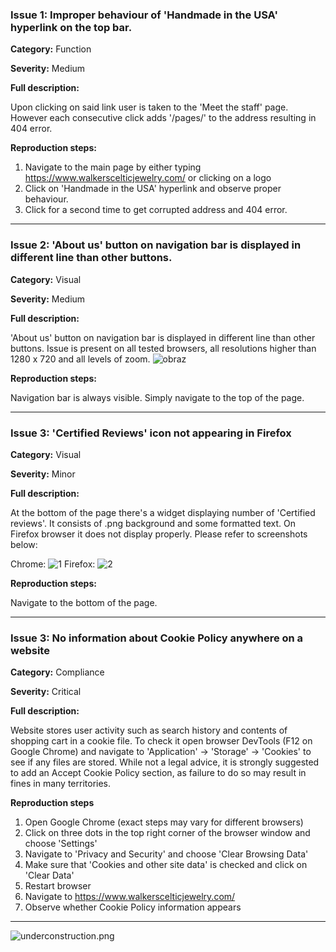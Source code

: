 ### Issue 1: Improper behaviour of 'Handmade in the USA' hyperlink on the top bar.

**Category:** Function

**Severity:** Medium

**Full description:**

Upon clicking on said link user is taken to the 'Meet the staff' page. However each consecutive click adds '/pages/' to the address resulting in 404 error.

**Reproduction steps:**

1. Navigate to the main page by either typing https://www.walkerscelticjewelry.com/ or clicking on a logo
2. Click on 'Handmade in the USA' hyperlink and observe proper behaviour.
3. Click for a second time to get corrupted address and 404 error.

---

### Issue 2: 'About us' button on navigation bar is displayed in different line than other buttons.

**Category:** Visual

**Severity:** Medium

**Full description:**

'About us' button on navigation bar is displayed in different line than other buttons. Issue is present on all tested browsers, all resolutions higher than 1280 x 720 and all levels of zoom.
![obraz](https://github.com/lech-dabrowski/Portfolio-Web-application/assets/112244024/b1a6dace-2385-432d-a4e4-219bdeae353a)

**Reproduction steps:**

Navigation bar is always visible. Simply navigate to the top of the page.

---

### Issue 3: 'Certified Reviews' icon not appearing in Firefox

**Category:** Visual

**Severity:** Minor

**Full description:**

At the bottom of the page there's a widget displaying number of 'Certified reviews'. It consists of .png background and some formatted text. On Firefox browser it does not display properly. Please refer to screenshots below:

Chrome:
![1](https://github.com/lech-dabrowski/Portfolio-Web-application/assets/112244024/3be24b4d-c13e-4fc3-9d05-5ecd89bafc61)
Firefox:
![2](https://github.com/lech-dabrowski/Portfolio-Web-application/assets/112244024/979f285f-cf63-4599-b0ec-564bfa404745)


**Reproduction steps:**

Navigate to the bottom of the page.

---

### Issue 3: No information about Cookie Policy anywhere on a website

**Category:** Compliance

**Severity:** Critical

**Full description:**

Website stores user activity such as search history and contents of shopping cart in a cookie file. To check it open browser DevTools (F12 on Google Chrome) and navigate to 'Application' -> 'Storage' -> 'Cookies' to see if any files are stored. While not a legal advice, it is strongly suggested to add an Accept Cookie Policy section, as failure to do so may result in fines in many territories.

**Reproduction steps**

1. Open Google Chrome (exact steps may vary for different browsers) 
2. Click on three dots in the top right corner of the browser window and choose 'Settings'
3. Navigate to 'Privacy and Security' and choose 'Clear Browsing Data'
4. Make sure that 'Cookies and other site data' is checked and click on 'Clear Data'
5. Restart browser
6. Navigate to https://www.walkerscelticjewelry.com/
7. Observe whether Cookie Policy information appears


---
![underconstruction.png](https://2.bp.blogspot.com/-8J_UuUku6RQ/Uy4AGwDbhTI/AAAAAAAACd0/KiJoXRXpazM/s1600/Under_Construction.png)
